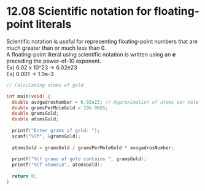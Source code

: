 # 12.08 Scientific notation for floating-point literals

Scientific notation is useful for representing floating-point numbers that are much greater than or much less than 0.   
A floating-point literal using scientific notation is written using an **e** preceding the power-of-10 exponent.   
Ex) 6.02 x 10^23 -> 6.02e23   
Ex) 0.001 -> 1.0e-3   
```c
// Calculating atoms of gold

int main(void) {
  double avogadrosNumber = 6.02e23; // Approximation of atoms per mole  
  double gramsPerMoleGold = 196.9665;
  double gramsGold;
  double atomsGold;
   
  printf("Enter grams of gold: ");
  scanf("%lf", &gramsGold);
   
  atomsGold = gramsGold / gramsPerMoleGold * avogadrosNumber;
   
  printf("%lf grams of gold contains ", gramsGold);
  printf("%lf atoms\n", atomsGold);
   
  return 0;
}
```
